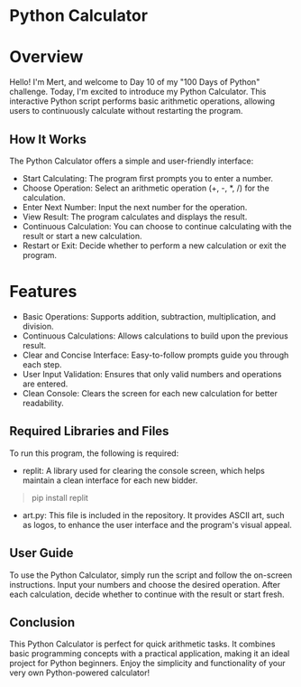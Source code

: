 # Python Calculator
# Overview
Hello! I'm Mert, and welcome to Day 10 of my "100 Days of Python" challenge. Today, I'm excited to introduce my Python Calculator. This interactive Python script performs basic arithmetic operations, allowing users to continuously calculate without restarting the program.

## How It Works
The Python Calculator offers a simple and user-friendly interface:

* Start Calculating: The program first prompts you to enter a number.
* Choose Operation: Select an arithmetic operation (+, -, *, /) for the calculation.
* Enter Next Number: Input the next number for the operation.
* View Result: The program calculates and displays the result.
* Continuous Calculation: You can choose to continue calculating with the result or start a new calculation.
* Restart or Exit: Decide whether to perform a new calculation or exit the program.
# Features
* Basic Operations: Supports addition, subtraction, multiplication, and division.
* Continuous Calculations: Allows calculations to build upon the previous result.
* Clear and Concise Interface: Easy-to-follow prompts guide you through each step.
* User Input Validation: Ensures that only valid numbers and operations are entered.
* Clean Console: Clears the screen for each new calculation for better readability.

## Required Libraries and Files
To run this program, the following is required:

* replit: A library used for clearing the console screen, which helps maintain a clean interface for each new bidder.
> pip install replit 
* art.py: This file is included in the repository. It provides ASCII art, such as logos, to enhance the user interface and the program's visual appeal.
## User Guide
To use the Python Calculator, simply run the script and follow the on-screen instructions. Input your numbers and choose the desired operation. After each calculation, decide whether to continue with the result or start fresh.

## Conclusion    
This Python Calculator is perfect for quick arithmetic tasks. It combines basic programming concepts with a practical application, making it an ideal project for Python beginners. Enjoy the simplicity and functionality of your very own Python-powered calculator!
